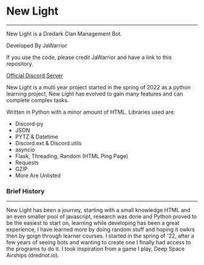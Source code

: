 # New Light 
----------
New Light is a Dredark Clan Management Bot.

Developed By JaWarrior

If you use the code, please credit JaWarrior and have a link to this repository.

[Official Discord Server](https://discord.gg/WGmCS7pJ48)

New Light is a multi year project started in the spring of 2022 as a python learning project, New Light has evolved to gain many features and can complete complex tasks.

Written in Python with a minor amount of HTML. Libraries used are:
- Discord-py
- JSON
- PYTZ & Datetime
- Discord.ext & Discord.utils
- asyncio
- Flask, Threading, Random (HTML Ping Page)
- Requests
- GZIP
- More Are Unlisted

### Brief History
-----
New Light has been a journey, starting with a small knowledge HTML and an even smaller pool of javascript, research was done and Python proved to be the easiest to start on, learning while developing has been a great experience, I have learned more by doing random stuff and hoping it owkrs then by goign through learner courses. I started in the spring of '22, after a few years of seeing bots and wanting to create one I finally had access to the programs to do it. I took inspiration from a game I play, Deep Space Airships (drednot.io). 
